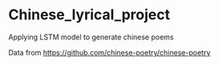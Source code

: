 # Chinese_lyrical_project
Applying LSTM model to generate chinese poems

Data from  https://github.com/chinese-poetry/chinese-poetry

